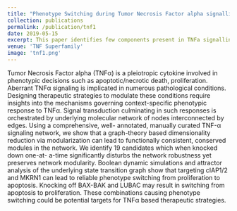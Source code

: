 ```yaml
---
title: "Phenotype Switching during Tumor Necrosis Factor alpha signalling"
collection: publications
permalink: /publication/tnf1
date: 2019-05-15
excerpt: This paper identifies few components present in TNFa signalling which when perturbed leads to phenotype switch. It uses graph-theory based based dimensionality reduction technique to identify the candidates.
venue: 'TNF Superfamily'
image: 'tnf1.png'
---
```

Tumor Necrosis Factor alpha (TNFα) is a pleiotropic
cytokine involved in phenotypic decisions such as
apoptotic/necrotic death, proliferation. Aberrant TNFα
signaling is implicated in numerous pathological
conditions. Designing therapeutic strategies to modulate
these conditions require insights into the mechanisms
governing context-specific phenotypic response to TNFα.
Signal transduction culminating in such responses is
orchestrated by underlying molecular network of nodes
interconnected by edges. Using a comprehensive, well-
annotated, manually curated TNF-α signaling network,
we show that a graph-theory based dimensionality
reduction via modularization can lead to functionally
consistent, conserved modules in the network. We
identify 19 candidates which when knocked down one-at-
a-time significantly disturbs the network robustness yet
preserves network modularity. Boolean dynamic
simulations and attractor analysis of the underlying state
transition graph show that targeting cIAP1/2 and MKRN1
can lead to reliable phenotype switching from
proliferation to apoptosis. Knocking off BAX-BAK and
LUBAC may result in switching from apoptosis to
proliferation. These combinations causing phenotype
switching could be potential targets for TNFα based
therapeutic strategies.

